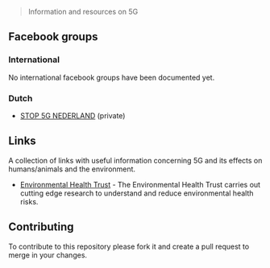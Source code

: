 > Information and resources on 5G

## Facebook groups

### International
No international facebook groups have been documented yet.

### Dutch
- [STOP 5G NEDERLAND](https://www.facebook.com/groups/446053079582108/) (private)

## Links
A collection of links with useful information concerning 5G and its effects on humans/animals and the environment.

- [Environmental Health Trust](https://ehtrust.org/) - The Environmental Health Trust carries out cutting edge research to understand and reduce environmental health risks.

## Contributing

To contribute to this repository please fork it and create a pull request to merge in your changes.
